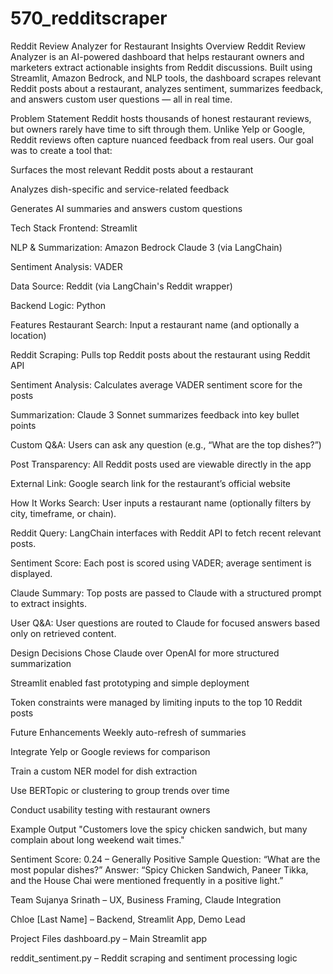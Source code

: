 # 570_redditscraper
Reddit Review Analyzer for Restaurant Insights
Overview
Reddit Review Analyzer is an AI-powered dashboard that helps restaurant owners and marketers extract actionable insights from Reddit discussions. Built using Streamlit, Amazon Bedrock, and NLP tools, the dashboard scrapes relevant Reddit posts about a restaurant, analyzes sentiment, summarizes feedback, and answers custom user questions — all in real time.

Problem Statement
Reddit hosts thousands of honest restaurant reviews, but owners rarely have time to sift through them. Unlike Yelp or Google, Reddit reviews often capture nuanced feedback from real users.
Our goal was to create a tool that:

Surfaces the most relevant Reddit posts about a restaurant

Analyzes dish-specific and service-related feedback

Generates AI summaries and answers custom questions

Tech Stack
Frontend: Streamlit

NLP & Summarization: Amazon Bedrock Claude 3 (via LangChain)

Sentiment Analysis: VADER

Data Source: Reddit (via LangChain's Reddit wrapper)

Backend Logic: Python

Features
Restaurant Search: Input a restaurant name (and optionally a location)

Reddit Scraping: Pulls top Reddit posts about the restaurant using Reddit API

Sentiment Analysis: Calculates average VADER sentiment score for the posts

Summarization: Claude 3 Sonnet summarizes feedback into key bullet points

Custom Q&A: Users can ask any question (e.g., “What are the top dishes?”)

Post Transparency: All Reddit posts used are viewable directly in the app

External Link: Google search link for the restaurant’s official website

How It Works
Search: User inputs a restaurant name (optionally filters by city, timeframe, or chain).

Reddit Query: LangChain interfaces with Reddit API to fetch recent relevant posts.

Sentiment Score: Each post is scored using VADER; average sentiment is displayed.

Claude Summary: Top posts are passed to Claude with a structured prompt to extract insights.

User Q&A: User questions are routed to Claude for focused answers based only on retrieved content.

Design Decisions
Chose Claude over OpenAI for more structured summarization

Streamlit enabled fast prototyping and simple deployment

Token constraints were managed by limiting inputs to the top 10 Reddit posts

Future Enhancements
Weekly auto-refresh of summaries

Integrate Yelp or Google reviews for comparison

Train a custom NER model for dish extraction

Use BERTopic or clustering to group trends over time

Conduct usability testing with restaurant owners

Example Output
"Customers love the spicy chicken sandwich, but many complain about long weekend wait times."

Sentiment Score: 0.24 – Generally Positive
Sample Question: “What are the most popular dishes?”
Answer: “Spicy Chicken Sandwich, Paneer Tikka, and the House Chai were mentioned frequently in a positive light.”

Team
Sujanya Srinath – UX, Business Framing, Claude Integration

Chloe [Last Name] – Backend, Streamlit App, Demo Lead

Project Files
dashboard.py – Main Streamlit app

reddit_sentiment.py – Reddit scraping and sentiment processing logic

